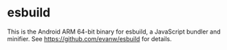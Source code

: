 # esbuild

This is the Android ARM 64-bit binary for esbuild, a JavaScript bundler and minifier. See https://github.com/evanw/esbuild for details.
